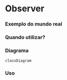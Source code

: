 # Observer

### Exemplo do mundo real

### Quando utilizar?

### Diagrama
```mermaid
classDiagram
```

### Uso
```php
```